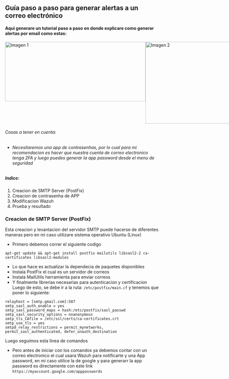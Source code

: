 ## Guía paso a paso para generar alertas a un correo electrónico
#### Aqui generare un tutorial paso a paso en donde explicare como generar alertas por email como estas:
<div style="display: flex;">
  <img width="459" height="194" alt="Imagen 1" src="https://github.com/user-attachments/assets/5fe60a10-7096-4979-bfbb-f936369ecc80" />
  <img width="496" height="267" alt="Imagen 2" src="https://github.com/user-attachments/assets/12117915-4f91-4b74-907e-862ff0fb96f0" />
</div>

###### Cosas a tener en cuenta:
- ###### Necesitaremos una app de contrasenhas, por lo cual para mi recomendacion es hacer que nuestra cuenta de correo electronico tenga 2FA y luego puedes generar la app password desde el menu de seguridad
##### Indice:
1. Creacion de SMTP Server (PostFix)
2. Creacion de contrasenha de APP
3. Modificacion Wazuh
4. Prueba y resultado

### Creacion de SMTP Server (PostFix)
Esta creacion y levantacion del servidor SMTP puede hacerse de diferentes maneras pero en mi caso utilizare sistema operativo Ubuntu (Linux)
- Primero debemos correr el siguiente codigo
```
apt-get update && apt-get install postfix mailutils libsasl2-2 ca-certificates libsasl2-modules
```
- Lo que hace es actualizar la dependecia de paquetes disponibles
- Instala PostFix el cual es un servidor de correos
- Instala MailUtils herramienta para enviar correos
- Y finalmente librerias necesarias para autenticacion y certificacion
Luego de esto, se debe ir a la ruta: ``` /etc/postfix/main.cf ``` y tenemos que poner lo siguiente:
```
relayhost = [smtp.gmail.com]:587
smtp_sasl_auth_enable = yes
smtp_sasl_password_maps = hash:/etc/postfix/sasl_passwd
smtp_sasl_security_options = noanonymous
smtp_tls_CAfile = /etc/ssl/certs/ca-certificates.crt
smtp_use_tls = yes
smtpd_relay_restrictions = permit_mynetworks, permit_sasl_authenticated, defer_unauth_destination
```
Luego seguimos esta linea de comandos
- Pero antes de iniciar con los comandos ya debemos contar con un correo electronico el cual usara Wazuh para notificarte y una App password, en mi caso utilice la de google y para generarr la app password es directamente con este link ```https://myaccount.google.com/apppasswords```
